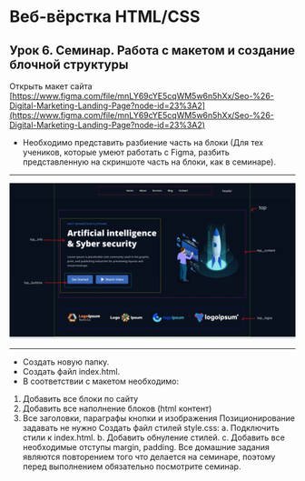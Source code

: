 # Веб-вёрстка HTML/CSS
## Урок 6. Семинар. Работа с макетом и cоздание блочной структуры
Открыть макет сайта [https://www.figma.com/file/mnLY69cYE5cqWM5w6n5hXx/Seo-%26-Digital-Marketing-Landing-Page?node-id=23%3A2](https://www.figma.com/file/mnLY69cYE5cqWM5w6n5hXx/Seo-%26-Digital-Marketing-Landing-Page?node-id=23%3A2)

- Необходимо представить разбиение часть на блоки (Для тех учеников, которые умеют работать с Figma, разбить представленную на скриншоте часть на блоки, как в семинаре).
* **
![photo](workshop.png)
* **
- Создать новую папку.
- Создать файл index.html.
- В соответствии с макетом необходимо:
1. Добавить все блоки по сайту
2. Добавить все наполнение блоков (html контент)
3. Все заголовки, параграфы кнопки и изображения Позиционирование задавать не нужно
Создать файл стилей style.css: a. Подключить стили к index.html. b. Добавить обнуление стилей. c. Добавить все необходимые отступы margin, padding. Все домашние задания являются повторением того что делается на семинаре, поэтому перед выполнением обязательно посмотрите семинар.


